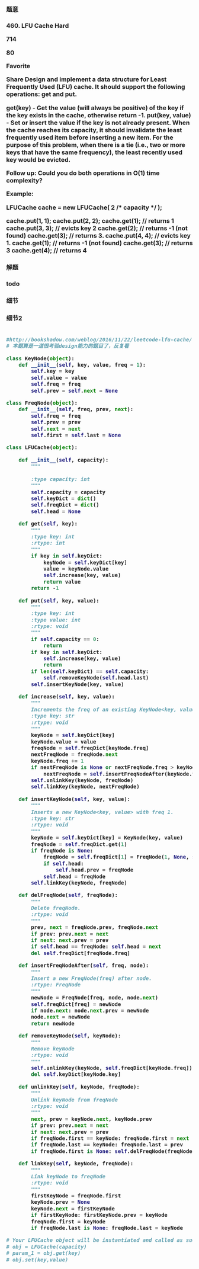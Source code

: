 <h3>题意<h3>
<p>
460. LFU Cache
Hard

714

80

Favorite

Share
Design and implement a data structure for Least Frequently Used (LFU) cache. It should support the following operations: get and put.

get(key) - Get the value (will always be positive) of the key if the key exists in the cache, otherwise return -1.
put(key, value) - Set or insert the value if the key is not already present. When the cache reaches its capacity, it should invalidate the least frequently used item before inserting a new item. For the purpose of this problem, when there is a tie (i.e., two or more keys that have the same frequency), the least recently used key would be evicted.

Follow up:
Could you do both operations in O(1) time complexity?

Example:

LFUCache cache = new LFUCache( 2 /* capacity */ );

cache.put(1, 1);
cache.put(2, 2);
cache.get(1);       // returns 1
cache.put(3, 3);    // evicts key 2
cache.get(2);       // returns -1 (not found)
cache.get(3);       // returns 3.
cache.put(4, 4);    // evicts key 1.
cache.get(1);       // returns -1 (not found)
cache.get(3);       // returns 3
cache.get(4);       // returns 4
<p>




<h3>解题<h3>
<p>todo<p>




<h3>细节<h3>
<p>

<p>


<h3>细节2<h3>
<p>

<p>

```python

#http://bookshadow.com/weblog/2016/11/22/leetcode-lfu-cache/
# 本题算是一道很考验design能力的题目了，反复看

class KeyNode(object):
    def __init__(self, key, value, freq = 1):
        self.key = key
        self.value = value
        self.freq = freq
        self.prev = self.next = None

class FreqNode(object):
    def __init__(self, freq, prev, next):
        self.freq = freq
        self.prev = prev
        self.next = next
        self.first = self.last = None

class LFUCache(object):

    def __init__(self, capacity):
        """
        
        :type capacity: int
        """
        self.capacity = capacity
        self.keyDict = dict()
        self.freqDict = dict()
        self.head = None

    def get(self, key):
        """
        :type key: int
        :rtype: int
        """
        if key in self.keyDict:
            keyNode = self.keyDict[key]
            value = keyNode.value
            self.increase(key, value)
            return value
        return -1

    def put(self, key, value):
        """
        :type key: int
        :type value: int
        :rtype: void
        """
        if self.capacity == 0:
            return
        if key in self.keyDict:
            self.increase(key, value)
            return
        if len(self.keyDict) == self.capacity:
            self.removeKeyNode(self.head.last)
        self.insertKeyNode(key, value)

    def increase(self, key, value):
        """
        Increments the freq of an existing KeyNode<key, value> by 1.
        :type key: str
        :rtype: void
        """
        keyNode = self.keyDict[key]
        keyNode.value = value
        freqNode = self.freqDict[keyNode.freq]
        nextFreqNode = freqNode.next
        keyNode.freq += 1
        if nextFreqNode is None or nextFreqNode.freq > keyNode.freq:
            nextFreqNode = self.insertFreqNodeAfter(keyNode.freq, freqNode)
        self.unlinkKey(keyNode, freqNode)
        self.linkKey(keyNode, nextFreqNode)

    def insertKeyNode(self, key, value):
        """
        Inserts a new KeyNode<key, value> with freq 1.
        :type key: str
        :rtype: void
        """
        keyNode = self.keyDict[key] = KeyNode(key, value)
        freqNode = self.freqDict.get(1)
        if freqNode is None:
            freqNode = self.freqDict[1] = FreqNode(1, None, self.head)
            if self.head:
                self.head.prev = freqNode
            self.head = freqNode
        self.linkKey(keyNode, freqNode)

    def delFreqNode(self, freqNode):
        """
        Delete freqNode.
        :rtype: void
        """
        prev, next = freqNode.prev, freqNode.next
        if prev: prev.next = next
        if next: next.prev = prev
        if self.head == freqNode: self.head = next
        del self.freqDict[freqNode.freq]

    def insertFreqNodeAfter(self, freq, node):
        """
        Insert a new FreqNode(freq) after node.
        :rtype: FreqNode
        """
        newNode = FreqNode(freq, node, node.next)
        self.freqDict[freq] = newNode
        if node.next: node.next.prev = newNode
        node.next = newNode
        return newNode

    def removeKeyNode(self, keyNode):
        """
        Remove keyNode
        :rtype: void
        """
        self.unlinkKey(keyNode, self.freqDict[keyNode.freq])
        del self.keyDict[keyNode.key]

    def unlinkKey(self, keyNode, freqNode):
        """
        Unlink keyNode from freqNode
        :rtype: void
        """
        next, prev = keyNode.next, keyNode.prev
        if prev: prev.next = next
        if next: next.prev = prev
        if freqNode.first == keyNode: freqNode.first = next
        if freqNode.last == keyNode: freqNode.last = prev
        if freqNode.first is None: self.delFreqNode(freqNode)

    def linkKey(self, keyNode, freqNode):
        """
        Link keyNode to freqNode
        :rtype: void
        """
        firstKeyNode = freqNode.first
        keyNode.prev = None
        keyNode.next = firstKeyNode
        if firstKeyNode: firstKeyNode.prev = keyNode
        freqNode.first = keyNode
        if freqNode.last is None: freqNode.last = keyNode

# Your LFUCache object will be instantiated and called as such:
# obj = LFUCache(capacity)
# param_1 = obj.get(key)
# obj.set(key,value)
```

